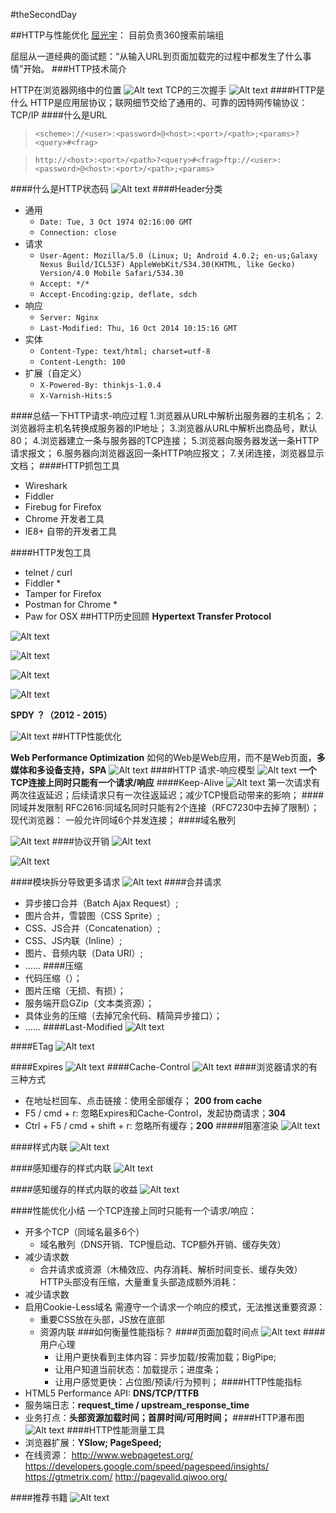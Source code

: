 #theSecondDay

##HTTP与性能优化
[屈光宇](https://imququ.com)： 目前负责360搜索前端组

屈屈从一道经典的面试题：“从输入URL到页面加载完的过程中都发生了什么事情”开始。
###HTTP技术简介

HTTP在浏览器网络中的位置
![Alt text](./1462678514709.png)
TCP的三次握手
![Alt text](./1462678544520.png)
####HTTP是什么
HTTP是应用层协议；联网细节交给了通用的、可靠的因特网传输协议：TCP/IP
####什么是URL

> `<scheme>://<user>:<password>@<host>:<port>/<path>;<params>?<query>#<frag>`

>`http://<host>:<port>/<path>?<query>#<frag>ftp://<user>:<password>@<host>:<port>/<path>;<params>`

####什么是HTTP状态码
![Alt text](./1462678933347.png)
####Header分类
- 通用
	- `Date: Tue, 3 Oct 1974 02:16:00 GMT`
	- `Connection: close`
- 请求
	- `User-Agent: Mozilla/5.0 (Linux; U; Android 4.0.2; en-us;Galaxy Nexus Build/ICL53F) AppleWebKit/534.30(KHTML, like Gecko) Version/4.0 Mobile Safari/534.30`
	- `Accept: */*`
	- `Accept-Encoding:gzip, deflate, sdch`
- 响应
	- `Server: Nginx`
	- `Last-Modified: Thu, 16 Oct 2014 10:15:16 GMT`
- 实体
	- `Content-Type: text/html; charset=utf-8`
	- `Content-Length: 100`
- 扩展（自定义）
	- `X-Powered-By: thinkjs-1.0.4`
	- `X-Varnish-Hits:5`

####总结一下HTTP请求-响应过程
1.浏览器从URL中解析出服务器的主机名；
2.浏览器将主机名转换成服务器的IP地址；
3.浏览器从URL中解析出商品号，默认80；
4.浏览器建立一条与服务器的TCP连接；
5.浏览器向服务器发送一条HTTP请求报文；
6.服务器向浏览器返回一条HTTP响应报文；
7.关闭连接，浏览器显示文档；
####HTTP抓包工具
- Wireshark
- Fiddler
- Firebug for Firefox
- Chrome 开发者工具
- IE8+ 自带的开发者工具

####HTTP发包工具
- telnet / curl
- Fiddler *
- Tamper for Firefox
- Postman for Chrome *
- Paw for OSX
##HTTP历史回顾
**Hypertext Transfer Protocol**

![Alt text](./1462679672850.png)

![Alt text](./1462679684584.png)

![Alt text](./1462679694240.png)

![Alt text](./1462679707888.png)

**SPDY ？（2012 - 2015）**

![Alt text](./1462679756944.png)
##HTTP性能优化

**Web Performance Optimization**
如何的Web是Web应用，而不是Web页面，**多媒体和多设备支持，SPA**
![Alt text](./1462679896532.png)
####HTTP 请求-响应模型
![Alt text](./1462708623837.png)
**一个TCP连接上同时只能有一个请求/响应**
####Keep-Alive
![Alt text](./1462708777169.png)
第一次请求有两次往返延迟；后续请求只有一次往返延迟；减少TCP慢启动带来的影响；
####同域并发限制
RFC2616:同域名同时只能有2个连接（RFC7230中去掉了限制）；
现代浏览器： 一般允许同域6个并发连接；
####域名散列

![Alt text](./1462708977544.png)
####协议开销
![Alt text](./1462709033680.png)

![Alt text](./1462709061205.png)

####模块拆分导致更多请求
![Alt text](./1462709108880.png)
####合并请求
- 异步接口合并（Batch Ajax Request）;
- 图片合并，雪碧图（CSS Sprite）;
- CSS、JS合并（Concatenation）;
- CSS、JS内联（Inline）;
- 图片、音频内联（Data URI）;
- ......
####压缩
- 代码压缩（）；
- 图片压缩（无损、有损）；
- 服务端开启GZip（文本类资源）；
- 具体业务的压缩（去掉冗余代码、精简异步接口）；
- ......
####Last-Modified
![Alt text](./1462709561663.png)

####ETag
![Alt text](./1462709599158.png)

####Expires
![Alt text](./1462709652277.png)
####Cache-Control
![Alt text](./1462709702727.png)
####浏览器请求的有三种方式
- 在地址栏回车、点击链接：使用全部缓存； **200 from cache**
- F5 / cmd + r: 忽略Expires和Cache-Control，发起协商请求；**304**
- Ctrl + F5 / cmd + shift + r: 忽略所有缓存；**200**
#####阻塞渲染
![Alt text](./1462710060718.png)

####样式内联
![Alt text](./1462710088452.png)

####感知缓存的样式内联
![Alt text](./1462710116674.png)

####感知缓存的样式内联的收益
![Alt text](./1462710145727.png)

####性能优化小结
一个TCP连接上同时只能有一个请求/响应：
- 开多个TCP（同域名最多6个）
	- 域名散列（DNS开销、TCP慢启动、TCP额外开销、缓存失效）
- 减少请求数
	- 合并请求或资源（木桶效应、内存消耗、解析时间变长、缓存失效）
HTTP头部没有压缩，大量重复头部造成额外消耗：
- 减少请求数
- 启用Cookie-Less域名
需遵守一个请求一个响应的模式，无法推送重要资源：
	- 重要CSS放在头部，JS放在底部
	- 资源内联
###如何衡量性能指标？
####页面加载时间点
![Alt text](./1462710721502.png)
####用户心理
		- 让用户更快看到主体内容：异步加载/按需加载；BigPipe;
		- 让用户知道当前状态：加载提示；进度条；
		- 让用户感觉更快：占位图/预读/行为预判；
####HTTP性能指标
- HTML5 Performance API: **DNS/TCP/TTFB**
- 服务端日志：**request_time / upstream_response_time**
- 业务打点：**头部资源加载时间；首屏时间/可用时间；**
####HTTP瀑布图
![Alt text](./1462711013266.png)
####HTTP性能测量工具
- 浏览器扩展：**YSlow; PageSpeed;**
- 在线资源：
	http://www.webpagetest.org/
	https://developers.google.com/speed/pagespeed/insights/
https://gtmetrix.com/
http://pagevalid.qiwoo.org/

####推荐书籍
![Alt text](./1462711177205.png)


